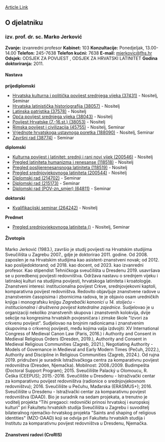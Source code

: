 [Article Link](https://www.fhs.hr/djelatnik/marko.jerkovic)

## O djelatniku
###  izv. prof. dr. sc. Marko Jerković 
**Zvanje:**
izvanredni profesor 
**Kabinet:**
103
**Konzultacije:**
Ponedjeljak, 13.00-14.00
**Telefon:**
245-7638
**Telefon kućni:**
7638
**E-mail:**
[mjerkovic@fhs.hr](javascript:startMail\('wzerbxvi@pus.feu'\);)
**Odsjek:**
ODSJEK ZA POVIJEST , ODSJEK ZA HRVATSKI LATINITET 
**Godina doktoriranja:**
2011.
#### Nastava
**prijediplomski**
  * [Hrvatska kulturna i politička povijest srednjega vijeka (37431)](https://www.fhs.hr/predmet/hkppsv) - Nositelj, Seminar
  * [Hrvatska latinistička historiografija (38057)](https://www.fhs.hr/predmet/hlh) - Nositelj
  * [Latinska patristika (37578)](https://www.fhs.hr/predmet/latpat) - Nositelj
  * [Opća povijest srednjega vijeka (38043)](https://www.fhs.hr/predmet/opsv) - Nositelj
  * [Povijest Hrvatske (7.-16.st.) (38053)](https://www.fhs.hr/predmet/ph7) - Nositelj
  * [Rimska povijest i civilizacija (45755)](https://www.fhs.hr/predmet/rpc) - Nositelj, Seminar
  * [Vrjednote hrvatskoga ustavnoga poretka (188090)](https://www.fhs.hr/predmet/vhup) - Nositelj, Seminar
  * [Završni rad (38774)](https://www.fhs.hr/predmet/zavrad) - Seminar


**diplomski**
  * [Kulturna povijest i latinitet: srednji i rani novi vijek (200546)](https://www.fhs.hr/predmet/kplsrnv) - Nositelj
  * [Pregled latiniteta humanizma i renesanse (118518)](https://www.fhs.hr/predmet/plhr) - Nositelj
  * [Pregled poslijerenesansnoga latiniteta (118519)](https://www.fhs.hr/predmet/ppl) - Nositelj
  * [Pregled srednjovjekovnoga latiniteta (200544)](https://www.fhs.hr/predmet/psl_a) - Nositelj
  * [Diplomski rad (214702)](https://www.fhs.hr/predmet/diprad_e) - Seminar
  * [Diplomski rad (215173)](https://www.fhs.hr/predmet/diprad_g) - Seminar
  * [Diplomski rad (POV-zn_smjer) (64811)](https://www.fhs.hr/predmet/drp) - Seminar


**doktorski**
  * [Kvalifikacijski seminar (264242)](https://www.fhs.hr/predmet/kvasem) - Nositelj


**Predmet**
  * [Pregled srednjovjekovnoga latiniteta ()](https://www.fhs.hr/predmet/psl) - Nositelj, Seminar


#### Životopis
Marko Jerković (1983.), završio je studij povijesti na Hrvatskim studijima Sveučilišta u Zagrebu 2007., gdje je doktorirao 2011. godine. Od 2008. zaposlen je na Hrvatskim studijima kao asistent-znanstveni novak; od 2012. kao poslijedoktorand; od 2018. kao docent, od 2023. kao izvanredni profesor. Kao stipendist Tehničkoga sveučilišta u Dresdenu 2019. usavršava se u poredbenoj povijesti redovništva. Održava nastavu o srednjem vijeku i latinskoj kulturi na studijima povijesti, hrvatskoga latiniteta i kroatologije. Znanstveni interesi: institucionalna povijest Crkve, srednjovjekovni kaptoli, komparativna povijest redovništva. Redovito objavljuje znanstvene radove u znanstvenim časopisima i zbornicima radova, te je objavio osam uredničkih knjiga i monografsku knjigu _Zagrebački kanonici u 14. stoljeću - institucionalna i društvena povijest katedralne zajednice_. Sudjelovao je u organizaciji nekoliko znanstvenih skupova i znanstvenih kolokvija, dvije sekcije na kongresima hrvatskih povjesničara i zimske škole "Izvori za crkvenu povijest". Sudjelovao na brojnim radionicama i znanstvenim skupovima o crkvenoj povijesti, među kojima valja izdvojiti: XV International Congress of Medieval Canon Law (Paris, 2016.) i Authority and Consent in Medieval Religious Orders (Dresden, 2019.), Authority and Consent in Medieval Religious Communities (Zagreb, 2021.), Negotiating Authority - Models of Governance in Medieval and Early Modern Times (Pečuh, 2022.), Authority and Discipline in Religious Communities (Zagreb, 2024.). Od rujna 2019. pridruženi je suradnik Istraživačkoga centra za komparativnu povijest redovništva (Dresden, Njemačka). Mobilnost: 2008./2009. Budimpešta (Doctoral Support Program); 2015. Sveučilište Palacký u Olomoucu, R. Češka (CEEPUS); 2015.-2016. Sveučilište u Dresdenu - Istraživački centar za komparativnu povijest redovništva (radionice o srednjovjekovnom redovništvu); 2016. Sveučilište u Pečuhu, Mađarska (ERASMUS+); 2016. Sveučilište u Dresdenu - Istraživački centar za komparativnu povijest redovništva (DAAD). Bio je suradnik na sedam projekata, a trenutno je voditelj projekta “Tihi pregaoci: redovnički prinosi hrvatskoj i europskoj kulturi” pri Fakultetu hrvatskih studija Sveučilišta u Zagrebu i suvoditelj bilateralnog njemačko-hrvatskog projekta "Saints and shaping of religious identities" (MZO-DAAD) koji se odvija pri Fakultetu hrvatskih studija i Institutu za komparativnu povijest redovništva u Dresdenu, Njemačka.
#### Znanstveni radovi (CroRIS)
